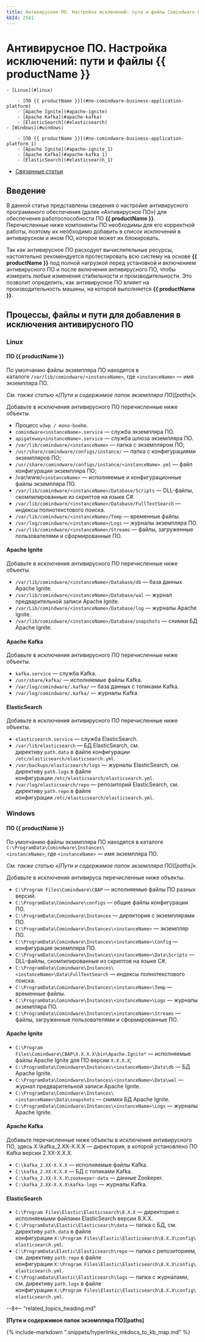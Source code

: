 ```yaml
---
title: Антивирусное ПО. Настройка исключений: пути и файлы Comindware Business Application Platform
kbId: 2581
---
```


# Антивирусное ПО. Настройка исключений: пути и файлы {{ productName }}

    - [Linux](#linux)
    
        - [ПО {{ productName }}](#по-comindware-business-application-platform)
        - [Apache Ignite](#apache-ignite)
        - [Apache Kafka](#apache-kafka)
        - [ElasticSearch](#elasticsearch)
    - [Windows](#windows)
    
        - [ПО {{ productName }}](#по-comindware-business-application-platform_1)
        - [Apache Ignite](#apache-ignite_1)
        - [Apache Kafka](#apache-kafka_1)
        - [ElasticSearch](#elasticsearch_1)
- [Связанные статьи](#связанные-статьи)

## Введение

В данной статье представлены сведения о настройке антивирусного программного обеспечения (далее «Антивирусное ПО») для обеспечения работоспособности ПО **{{ productName }}**. Перечисленные ниже компоненты ПО необходимы для его корректной работы, поэтому их необходимо добавить в список исключений в антивирусном и ином ПО, которое может их блокировать.

Так как антивирусное ПО расходует вычислительные ресурсы, настоятельно рекомендуется протестировать всю систему на основе **{{ productName }}** под полной нагрузкой перед установкой и включением антивирусного ПО и после включения антивирусного ПО, чтобы измерить любые изменения стабильности и производительности. Это позволит определить, как антивирусное ПО влияет на производительность машины, на которой выполняется **{{ productName }}**.

## Процессы, файлы и пути для добавления в исключения антивирусного ПО

### Linux

#### ПО {{ productName }}

По умолчанию файлы экземпляра ПО находятся в каталоге `/var/lib/comindware/<instanceName>`, где `<instanceName>` — имя экземпляра ПО.

*См. также статью «[Пути и содержимое папок экземпляра ПО][paths]».*

Добавьте в исключения антивирусного ПО перечисленные ниже объекты.

- Процесс `w3wp / mono-boehm`.
- `comindware<instanceName>.service` — служба экземпляра ПО.
- `apigateway<instanceName>.service` — служба шлюза экземпляра ПО.
- `/var/lib/comindware/<instanceName>` — папка с экземпляром ПО;
- `/usr/share/comindware/configs/instance/` — папка с конфигурациями экземпляров ПО;
- `/usr/share/comindware/configs/instance/<instanceName>.yml` — файл конфигурации экземпляра ПО;
- /var/www/`<instanceName>` — исполняемые и конфигурационные файлы экземпляра ПО.
- `/var/lib/comindware/<instanceName>/Database/Scripts` — DLL-файлы, скомпилированные из скриптов на языке C#.
- `/var/lib/comindware/<instanceName>/Database/FullTextSearch` — индексы полнотекстового поиска.
- `/var/lib/comindware/<instanceName>/Temp` — временные файлы.
- `/var/log/comindware/<instanceName>/Logs` — журналы экземпляра ПО.
- `/var/lib/comindware/<instanceName>/Streams` — файлы, загруженные пользователями и сформированные ПО.

#### Apache Ignite

Добавьте в исключения антивирусного ПО перечисленные ниже объекты.

- `/var/lib/comindware/<instanceName>/Database/db` — база данных Apache Ignite.
- `/var/lib/comindware/<instanceName>/Database/wal` — журнал предварительной записи Apache Ignite.
- `/var/Lib/comindware/<instanceName>/Database/log` — журналы Apache Ignite.
- `/var/lib/comindware/<instanceName>/Database/snapshots` — снимки БД Apache Ignite.

#### Apache Kafka

Добавьте в исключения антивирусного ПО перечисленные ниже объекты.

- `kafka.service` — служба Kafka.
- `/usr/share/kafka/` — исполняемые файлы Kafka.
- `/var/log/comindware/.kafka/` — база данных с топиками Kafka.
- `/var/log/comindware/.kafka/` — журналы Kafka.

#### ElasticSearch

Добавьте в исключения антивирусного ПО перечисленные ниже объекты.

- `elasticsearch.service` — служба ElasticSearch.
- `/var/lib/elasticsearch` — БД ElasticSearch, см. директиву `path.data` в файле конфигурации `/etc/elasticsearch/elasticsearch.yml`.
- `/var/backups/elasticsearch/logs` — журналы ElasticSearch, см. директиву `path.logs` в файле конфигурации `/etc/elasticsearch/elasticsearch.yml`.
- `/var/log/elasticsearch/repo` — репозиторий ElasticSearch, см. директиву `path.repo` в файле конфигурации `/etc/elasticsearch/elasticsearch.yml`.

### Windows

#### ПО {{ productName }}

По умолчанию файлы экземпляра ПО находятся в каталоге `C:\ProgramData\Comindware\Instances\<instanceName>`, где `<instanceName>` — имя экземпляра ПО.

*См. также статью «[Пути и содержимое папок экземпляра ПО][paths]».*

Добавьте в исключения антивируса перечисленные ниже объекты.

- `C:\Program Files\Comindware\CBAP` — исполняемые файлы ПО разных версий.
- `C:\ProgramData\Comindware\configs` — общие файлы конфигурации ПО.
- `C:\ProgramData\Comindware\Instances` — директория с экземплярами ПО.
- `C:\ProgramData\Comindware\Instances\<instanceName>` — экземпляр ПО.
- `C:\ProgramData\Comindware\Instances\<instanceName>\Config` — конфигурация экземпляра ПО.
- `C:\ProgramData\Comindware\Instances\<instanceName>\Data\Scripts` — DLL-файлы, скомпилированные из скриптов на языке C#.
- `C:\ProgramData\Comindware\Instances\<instanceName>\Data\FullTextSearch` — индексы полнотекстового поиска.
- `C:\ProgramData\Comindware\Instances\<instanceName>\Temp` — временные файлы.
- `C:\ProgramData\Comindware\Instances\<instanceName>\Logs` — журналы экземпляра ПО.
- `C:\ProgramData\Comindware\Instances\<instanceName>\Streams` — файлы, загруженные пользователями и сформированные ПО.

#### Apache Ignite

- `C:\Program Files\Comindware\CBAP\X.X.X.X\bin\Apache.Ignite*` — исполняемые файлы Apache Ignite для ПО версии `X.X.X.X`;
- `C:\ProgramData\Comindware\Instances\<instanceName>\Data\db` — БД Apache Ignite.
- `C:\ProgramData\Comindware\Instances\<instanceName>\Data\wal` — журнал предварительной записи Apache Ignite.
- `C:\ProgramData\Comindware\Instances\<instanceName>\Data\snapshots` — снимки БД Apache Ignite.
- `C:\ProgramData\Comindware\Instances\<instanceName>\Logs` — журналы Apache Ignite.

#### Apache Kafka

Добавьте перечисленные ниже объекты в исключения антивирусного ПО, здесь X:\kafka\_2.XX-X.X.X — директория, в которой установлено ПО Kafka версии 2.XX-X.X.X.

- `C:\kafka_2.XX-X.X.X` — исполняемые файлы Kafka.
- `C:\kafka_2.XX-X.X.X` — БД с топиками Kafka.
- `C:\kafka_2.XX-X.X.X\zookeeper-data` — данные Zookeper.
- `C:\kafka_2.XX-X.X.X\kafka-logs` — журналы Kafka.

#### ElasticSearch

- `C:\Program Files\Elastic\Elasticsearch\8.X.X` — директория с исполняемыми файлами ElasticSearch версии 8.X.X.
- `C:\ProgramData\Elastic\Elasticsearch\data` — папка с БД, см. директиву `path.data` в файле конфигурации `X:\Program Files\Elastic\Elasticsearch\8.X.X\config\elasticsearch.yml`.
- `C:\ProgramData\Elastic\Elasticsearch\repo` — папка с репозиторием, см. директиву `path.repo` в файле конфигурации `X:\Program Files\Elastic\Elasticsearch\8.X.X\config\elasticsearch.yml`.
- `C:\ProgramData\Elastic\Elasticsearch\logs` — папка с журналами, см. директиву `path.logs` в файле конфигурации `X:\Program Files\Elastic\Elasticsearch\8.X.X\config\elasticsearch.yml`.

--8<-- "related_topics_heading.md"

**[Пути и содержимое папок экземпляра ПО][paths]**

{% include-markdown ".snippets/hyperlinks_mkdocs_to_kb_map.md" %}
